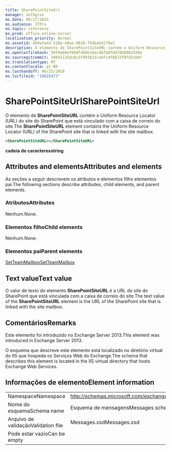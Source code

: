 ```yaml
---
title: SharePointSiteUrl
manager: sethgros
ms.date: 09/17/2015
ms.audience: ITPro
ms.topic: reference
ms.prod: office-online-server
localization_priority: Normal
ms.assetid: de9a7e43-518e-49aa-9826-f54bab4279a3
description: O elemento de SharePointSiteURL contém o Uniform Resource Locator (URL) do site do SharePoint que está vinculado com a caixa de correio do site.
ms.openlocfilehash: 34f9a04ef8b0f46bb14ec467b0fdd7db8882430e
ms.sourcegitcommit: 34041125dc8c5f993b21cebfc4f8b72f0fd2cb6f
ms.translationtype: MT
ms.contentlocale: pt-BR
ms.lasthandoff: 06/25/2018
ms.locfileid: "19825473"
---
```

# <a name="sharepointsiteurl"></a><span data-ttu-id="655d3-103">SharePointSiteUrl</span><span class="sxs-lookup"><span data-stu-id="655d3-103">SharePointSiteUrl</span></span>

<span data-ttu-id="655d3-104">O elemento de **SharePointSiteURL** contém o Uniform Resource Locator (URL) do site do SharePoint que está vinculado com a caixa de correio do site.</span><span class="sxs-lookup"><span data-stu-id="655d3-104">The **SharePointSiteURL** element contains the Uniform Resource Locator (URL) of the SharePoint site that is linked with the site mailbox.</span></span> 
  
```XML
<SharePointSiteURL></SharePointSiteURL>
```

<span data-ttu-id="655d3-105">**cadeia de caracteres**</span><span class="sxs-lookup"><span data-stu-id="655d3-105">**string**</span></span>

## <a name="attributes-and-elements"></a><span data-ttu-id="655d3-106">Attributes and elements</span><span class="sxs-lookup"><span data-stu-id="655d3-106">Attributes and elements</span></span>

<span data-ttu-id="655d3-107">As seções a seguir descrevem os atributos e elementos filho elementos pai.</span><span class="sxs-lookup"><span data-stu-id="655d3-107">The following sections describe attributes, child elements, and parent elements.</span></span>
  
### <a name="attributes"></a><span data-ttu-id="655d3-108">Atributos</span><span class="sxs-lookup"><span data-stu-id="655d3-108">Attributes</span></span>

<span data-ttu-id="655d3-109">Nenhum.</span><span class="sxs-lookup"><span data-stu-id="655d3-109">None.</span></span>
  
### <a name="child-elements"></a><span data-ttu-id="655d3-110">Elementos filho</span><span class="sxs-lookup"><span data-stu-id="655d3-110">Child elements</span></span>

<span data-ttu-id="655d3-111">Nenhum.</span><span class="sxs-lookup"><span data-stu-id="655d3-111">None.</span></span>
  
### <a name="parent-elements"></a><span data-ttu-id="655d3-112">Elementos pai</span><span class="sxs-lookup"><span data-stu-id="655d3-112">Parent elements</span></span>

[<span data-ttu-id="655d3-113">SetTeamMailbox</span><span class="sxs-lookup"><span data-stu-id="655d3-113">SetTeamMailbox</span></span>](setteammailbox.md)
  
## <a name="text-value"></a><span data-ttu-id="655d3-114">Text value</span><span class="sxs-lookup"><span data-stu-id="655d3-114">Text value</span></span>

<span data-ttu-id="655d3-115">O valor de texto do elemento **SharePointSiteURL** é a URL do site do SharePoint que está vinculada com a caixa de correio do site.</span><span class="sxs-lookup"><span data-stu-id="655d3-115">The text value of the **SharePointSiteURL** element is the URL of the SharePoint site that is linked with the site mailbox.</span></span> 
  
## <a name="remarks"></a><span data-ttu-id="655d3-116">Comentários</span><span class="sxs-lookup"><span data-stu-id="655d3-116">Remarks</span></span>

<span data-ttu-id="655d3-117">Este elemento foi introduzido no Exchange Server 2013.</span><span class="sxs-lookup"><span data-stu-id="655d3-117">This element was introduced in Exchange Server 2013.</span></span>
  
<span data-ttu-id="655d3-118">O esquema que descreve este elemento está localizado no diretório virtual do IIS que hospeda os Serviços Web do Exchange.</span><span class="sxs-lookup"><span data-stu-id="655d3-118">The schema that describes this element is located in the IIS virtual directory that hosts Exchange Web Services.</span></span>
  
## <a name="element-information"></a><span data-ttu-id="655d3-119">Informações de elemento</span><span class="sxs-lookup"><span data-stu-id="655d3-119">Element information</span></span>

|||
|:-----|:-----|
|<span data-ttu-id="655d3-120">Namespace</span><span class="sxs-lookup"><span data-stu-id="655d3-120">Namespace</span></span>  <br/> |http://schemas.microsoft.com/exchange/services/2006/messages  <br/> |
|<span data-ttu-id="655d3-121">Nome do esquema</span><span class="sxs-lookup"><span data-stu-id="655d3-121">Schema name</span></span>  <br/> |<span data-ttu-id="655d3-122">Esquema de mensagens</span><span class="sxs-lookup"><span data-stu-id="655d3-122">Messages schema</span></span>  <br/> |
|<span data-ttu-id="655d3-123">Arquivo de validação</span><span class="sxs-lookup"><span data-stu-id="655d3-123">Validation file</span></span>  <br/> |<span data-ttu-id="655d3-124">Messages.xsd</span><span class="sxs-lookup"><span data-stu-id="655d3-124">Messages.xsd</span></span>  <br/> |
|<span data-ttu-id="655d3-125">Pode estar vazio</span><span class="sxs-lookup"><span data-stu-id="655d3-125">Can be empty</span></span>  <br/> ||
   

